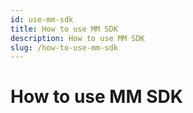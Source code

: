 ```yaml
---
id: use-mm-sdk
title: How to use MM SDK
description: How to use MM SDK
slug: /how-to-use-mm-sdk
---
```


# How to use MM SDK
